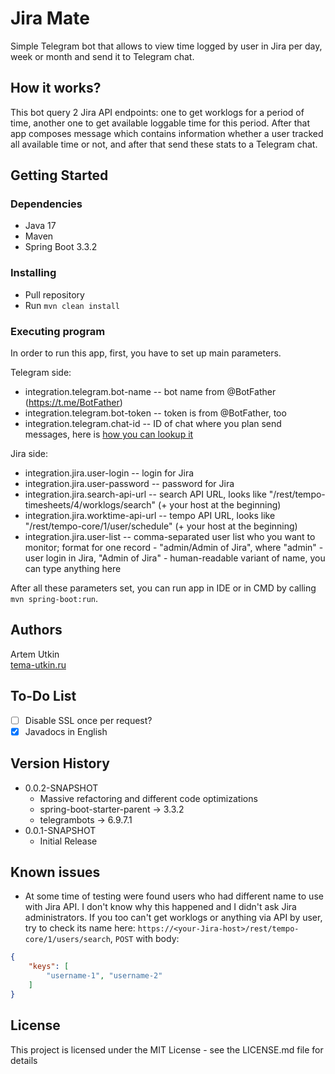 # Jira Mate

Simple Telegram bot that allows to view time logged by user in Jira per day, week or month and send it to Telegram chat.

## How it works?

This bot query 2 Jira API endpoints: one to get worklogs for a period of time, another one to get available loggable time
for this period. After that app composes message which contains information whether a user tracked all available time or
not, and after that send these stats to a Telegram chat.

## Getting Started

### Dependencies

* Java 17
* Maven
* Spring Boot 3.3.2

### Installing

* Pull repository
* Run `mvn clean install`

### Executing program

In order to run this app, first, you have to set up main parameters.

Telegram side:
* integration.telegram.bot-name -- bot name from @BotFather (https://t.me/BotFather)
* integration.telegram.bot-token -- token is from @BotFather, too
* integration.telegram.chat-id -- ID of chat where you plan send messages, here is [how you can lookup it](https://stackoverflow.com/questions/32423837/telegram-bot-how-to-get-a-group-chat-id)

Jira side:
* integration.jira.user-login -- login for Jira
* integration.jira.user-password -- password for Jira
* integration.jira.search-api-url -- search API URL, looks like "/rest/tempo-timesheets/4/worklogs/search" (+ your host at the beginning)
* integration.jira.worktime-api-url -- tempo API URL, looks like "/rest/tempo-core/1/user/schedule" (+ your host at the beginning)
* integration.jira.user-list -- comma-separated user list who you want to monitor; format for one record - "admin/Admin of Jira", where "admin" - user login in Jira, "Admin of Jira" - human-readable variant of name, you can type anything here

After all these parameters set, you can run app in IDE or in CMD by calling `mvn spring-boot:run`.


## Authors

Artem Utkin  
[tema-utkin.ru](tema-utkin.ru)

## To-Do List

- [ ] Disable SSL once per request?
- [x] Javadocs in English

## Version History

* 0.0.2-SNAPSHOT
    * Massive refactoring and different code optimizations
    * spring-boot-starter-parent -> 3.3.2
    * telegrambots -> 6.9.7.1
* 0.0.1-SNAPSHOT
    * Initial Release

## Known issues
* At some time of testing were found users who had different name to use with Jira API. I don't know why this happened and 
I didn't ask Jira administrators. If you too can't get worklogs or anything via API by user, try to check its name here:
`https://<your-Jira-host>/rest/tempo-core/1/users/search`, `POST` with body: 
```json
{
    "keys": [
        "username-1", "username-2"
    ]
}
```

## License

This project is licensed under the MIT License - see the LICENSE.md file for details
